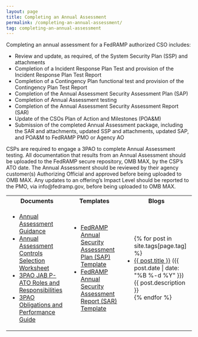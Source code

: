 ```yaml
---
layout: page
title: Completing an Annual Assessment
permalink: /completing-an-annual-assessment/
tag: completing-an-annual-assessment
---
```

Completing an annual assessment for a FedRAMP authorized CSO includes: 
<ul>
<li>Review and update, as required, of the System Security Plan (SSP) and attachments</li>
<li>Completion of a Incident Response Plan Test and provision of the Incident Response Plan Test Report</li>
<li>Completion of a Contingency Plan functional test and provision of the Contingency Plan Test Report</li>
<li>Completion of the Annual Assessment Security Assessment Plan (SAP)</li>
<li>Completion of Annual Assessment testing</li>
<li>Completion of the Annual Assessment Security Assessment Report (SAR)</li>
<li>Update of the CSOs Plan of Action and Milestones (POA&M)</li>
<li>Submission of the completed Annual Assessment package, including the SAR and attachments, updated SSP and attachments, updated SAP, and POA&M to FedRAMP PMO or Agency AO</li>
</ul>
<p>CSPs are required to engage a 3PAO to complete Annual Assessment testing. All documentation that results from an Annual Assessment should be uploaded to the FedRAMP secure repository, OMB MAX, by the CSP’s ATO date. The Annual Assessment should be reviewed by their agency customer(s) Authorizing Official and approved before being uploaded to OMB MAX. Any updates to an offering’s Impact Level should be reported to the PMO, via info@fedramp.gov, before being uploaded to OMB MAX.  </p>

<table>
<tr>
<th>Documents</th>
<th>Templates</th>
<th>Blogs</th>
</tr>
<td>
<ul>
<li><a href="{{site.baseurl}}/assets/resources/documents/CSP_Annual_Assessment_Guidance.pdf">Annual Assessment Guidance</a></li>
<li><a href="{{site.baseurl}}/assets/resources/documents/CSP_Annual_Assessment_Controls_Selection_Worksheet.xlsx">Annual Assessment Controls Selection Worksheet</a></li>
<li><a href="{{site.baseurl}}/assets/resources/documents/3PAO_Roles_and_Responsibilities.pdf">3PAO JAB P-ATO Roles and Responsibilities</a></li>
<li><a href="{{site.baseurl}}/assets/resources/documents/3PAO_Obligations_and_Performance_Guide.pdf">3PAO Obligations and Performance Guide</a></li>
</ul>
</td>
<td>
<ul>
<li><a href="{{site.baseurl}}/assets/resources/templates/FedRAMP-Annual-SAP-Template.docx">FedRAMP Annual Security Assessment Plan (SAP) Template</a></li>
<li><a href="{{site.baseurl}}/assets/resources/templates/FedRAMP-Annual-SAR-Template.docx">FedRAMP Annual Security Assessment Report (SAR) Template</a></li>
</ul>
</td>
<td>
<ul>
{% for post in site.tags[page.tag] %}
  <li><a href="{{ post.url }}">{{ post.title }}</a> ({{ post.date | date: "%B %-d %Y" }})<br>
    {{ post.description }}
  </li>
{% endfor %}
</ul>
</td>
